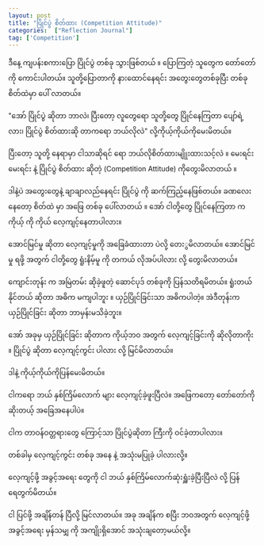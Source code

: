 ```yaml
---
layout: post
title: "ပြိုင်ပွဲ စိတ်ထား (Competition Attitude)"
categories:  ["Reflection Journal"]
tag: ['Competition']
---
```



ဒီနေ့ ကျပန်းစကားပြော ပြိုင်ပွဲ တစ်ခု သွားဖြစ်တယ် ။ ပြောကြတဲ့ သူတွေက တော်တော်ကို ကောင်းပါတယ်။ သူတို့ပြောတာကို နားထောင်နေရင်း အတွေးတွေတစ်ခုပြီး တစ်ခု စိတ်ထဲမှာ ပေါ် လာတယ်။

"အော် ပြိုင်ပွဲ ဆိုတာ ဘာလဲ၊ ပြီးတော့ လူတွေရော သူတို့တွေ ပြိုင်နေကြတာ ပျော်ရဲ့လား၊ ပြိုင်ပွဲ စိတ်ထားဆို တာကရော ဘယ်လိုလဲ" လို့ကိုယ့်ကိုယ်ကိုမေးမိတယ်။

ပြီးတော့ သူတို့ နေရာမှာ ငါသာဆိုရင် ရော ဘယ်လိုစိတ်ထားမျိုုးထားသင့်လဲ ။ မေးရင်း မေးရင်း နဲ့ ပြိုင်ပွဲ စိတ်ထား ဆိုတဲ့ (Competition Attitude) ကိုတွေးမိလာတယ် ။

<!-- more -->

ဒါနဲ့ပဲ အတွေးတွေနဲ့ ချာချာလည်နေရင်း ပြိုင်ပွဲ ကို ဆက်ကြည့်နေဖြစ်တယ်။ ခဏလေးနေတော့ စိတ်ထဲ မှာ အဖြေ တစ်ခု ပေါ်လာတယ် ။ အော် ငါတို့တွေ ပြိုင်နေကြတာ က ကိုယ့် ကို ကိုယ် လေ့ကျင့်နေတာပါလား။

အောင်မြင်မှု ဆိုတာ လေ့ကျင့်မှုကို အခြေခံထားတာ ပဲလို့ တေးွမိလာတယ်။ အောင်မြင်မှု ရဖို့ အတွက် ငါတို့တွေ ရူံးနိမ့်မူ ကို တကယ် လိုအပ်ပါလား လို့ တွေးမိလာတယ်။

ကျောင်းတုန်း က အမြဲတမ်း ဆိုခဲ့ဖူတဲ့ ဆောင်ပုဒ် တစ်ခုကို ပြန်သတိရမိတယ်။ ရူံးတယ် နိုင်တယ် ဆိုတာ အဓိက မကျပါဘူး ။ ယှဉ်ပြိုင်ခြင်းသာ အဓိကပါတဲ့။ အဲဒီတုန်းက ယှဉ်ပြိုင်ခြင်း ဆိုတာ ဘာမှန်းမသိခဲ့ဘူး။

အော် အခုမှ ယှဉ်ပြိုင်ခြင်း ဆိုတာက ကိုယ့်ဘဝ အတွက် လေ့ကျင့်ခြင်းကို ဆိုလိုတာကိုး ။ ပြိုင်ပွဲ ဆိုတာ လေ့ကျင့်ကွင်း ပါလား လို့ မြင်မိလာတယ်။

ဒါနဲ့ ကိုယ့်ကိုယ်ကိုပြန်မေးမိတယ်။

ငါကရော ဘယ် နှစ်ကြိမ်လောက် များ လေ့ကျင့်ခဲ့ဖူးပြီလဲ။ အဖြေကတော့ တော်တော်ကိုဆိုးတယ့် အခြေအနေပါပဲ။

ငါက တာဝန်ဝတ္တရားတွေ ကြောင့်သာ ပြိုင်ပွဲဆိုတာ ကြီးကို ဝင်ခဲ့တာပါလား။

တစ်ခါမှ လေ့ကျင့်ကွင်း တစ်ခု အနေ နဲ့ အသုံးမပြုခဲ့ ပါလားလို့။

လေ့ကျင့်ဖို့ အခွင့်အရေး တွေကို ငါ ဘယ် နှစ်ကြိမ်လောက်ဆုံးရှူံးခဲ့ပြီးပြီလဲ လို့ ပြန်ရေတွက်မိတယ်။

ငါ ပြင်ဖို့ အချိန်တန် ပြီလို့ မြင်လာတယ်။ အခု အချိန်က စပြီး ဘဝအတွက် လေ့ကျင့်ဖို့ အခွင့်အရေး မှန်သမျှ ကို အကျိုးရှိအောင် အသုံးချတော့မယ်လို့။
